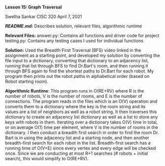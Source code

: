 **Lesson 15: Graph Traversal**

Swetha Sankar 
CISC 320
April 7, 2021

***README.md:*** Describes solution, relevant files, algorithmic runtime

**Relevant Files:**
answer.py: Contains all functions and driver code for project
testing.py: Contains any testing cases I used for individual functions

**Solution:**
Used the Breadth First Traversal (BFS) video linked in the assignment as a starting point, and developed my 
solution by converting the file input to a dictionary, converting that dictionary to an adjacency list, running that list 
through BFS to find Dr.Bart's room, and then running it through BFS again to find the shortest paths to Dr.Bart for each 
robot. My program then prints out the robot paths in alphabetical order (based on Robot starting room).

**Algorithmic Runtime**: 
This program runs in O(RE+RV) where R is the number of robots, V is the number of rooms, and E is the number of connections.
The program reads in the files which is an O(V) operation and converts them to a dictionary where the key is the room string and its values
are a list of neighbors as well as a robot string. It then traverses this dictionary to create an adjacency
list dictionary as well as a list to store any keys with robots in them. 
Iterating over a dictionary takes O(V) time in total, or on average O(1) time per element, 
where V is the number of rooms in the dictionary. I then conduct a breadth first search in order to find the room 
Dr. Bart is in using the adjacency list and a starting node, and then another breadth-first search for each robot in the list.
Breadth-first search has a running time of O(V+E) since every vertex and every edge will be checked once. Since we are 
conducting at most R+1 searches (# robots + initial search), this would simplify to O(RE+RV).


